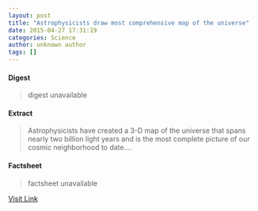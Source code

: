 ```yaml
---
layout: post
title: "Astrophysicists draw most comprehensive map of the universe"
date: 2015-04-27 17:31:19
categories: Science
author: unknown author
tags: []
---
```



#### Digest
>digest unavailable

#### Extract
>Astrophysicists have created a 3-D map of the universe that spans nearly two billion light years and is the most complete picture of our cosmic neighborhood to date....

#### Factsheet
>factsheet unavailable

[Visit Link](http://feeds.sciencedaily.com/~r/sciencedaily/~3/NFtlF0oQW7w/150427133119.htm)


